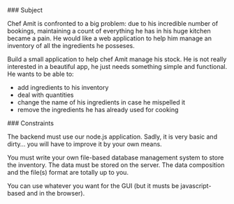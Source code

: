 ### Subject

Chef Amit is confronted to a big problem: due to his incredible number of bookings, maintaining a count of everything he has in his huge kitchen became a pain.
He would like a web application to help him manage an inventory of all the ingredients he posseses.

Build a small application to help chef Amit manage his stock.
He is not really interested in a beautiful app, he just needs something simple and functional.
He wants to be able to:
- add ingredients to his inventory
- deal with quantities
- change the name of his ingredients in case he mispelled it
- remove the ingredients he has already used for cooking


### Constraints

The backend must use our node.js application. Sadly, it is very basic and dirty… you will have to improve it by your own means.

You must write your own file-based database management system to store the inventory. The data must be stored on the server. The data composition and the file(s) format are totally up to you.

You can use whatever you want for the GUI (but it musts be javascript-based and in the browser).
